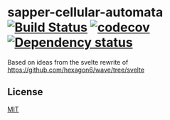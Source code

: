 # sapper-cellular-automata [![Build Status](https://travis-ci.org/hexagon6/sapper-cellular-automata.svg?branch=master)](https://travis-ci.org/hexagon6/sapper-cellular-automata) [![codecov](https://codecov.io/gh/hexagon6/sapper-cellular-automata/branch/master/graph/badge.svg)](https://codecov.io/gh/hexagon6/sapper-cellular-automata) [![Dependency status](https://david-dm.org/hexagon6/sapper-cellular-automaton.svg)](https://david-dm.org/hexagon6/sapper-cellular-automata)

Based on ideas from the svelte rewrite of https://github.com/hexagon6/wave/tree/svelte

## License

[MIT](LICENSE)
